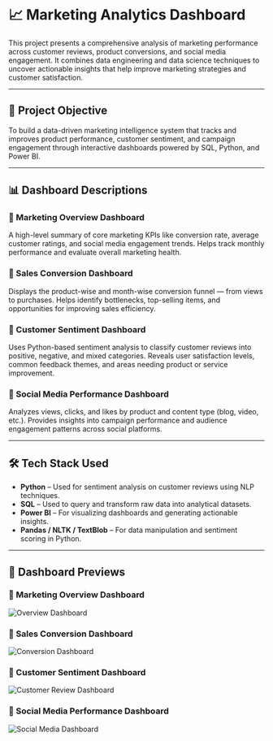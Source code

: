 # 📈 Marketing Analytics Dashboard

This project presents a comprehensive analysis of marketing performance across customer reviews, product conversions, and social media engagement. It combines data engineering and data science techniques to uncover actionable insights that help improve marketing strategies and customer satisfaction.

---

## 🧩 Project Objective

To build a data-driven marketing intelligence system that tracks and improves product performance, customer sentiment, and campaign engagement through interactive dashboards powered by SQL, Python, and Power BI.

---

## 📊 Dashboard Descriptions

### 🔹 Marketing Overview Dashboard
A high-level summary of core marketing KPIs like conversion rate, average customer ratings, and social media engagement trends. Helps track monthly performance and evaluate overall marketing health.

### 🔹 Sales Conversion Dashboard
Displays the product-wise and month-wise conversion funnel — from views to purchases. Helps identify bottlenecks, top-selling items, and opportunities for improving sales efficiency.

### 🔹 Customer Sentiment Dashboard
Uses Python-based sentiment analysis to classify customer reviews into positive, negative, and mixed categories. Reveals user satisfaction levels, common feedback themes, and areas needing product or service improvement.

### 🔹 Social Media Performance Dashboard
Analyzes views, clicks, and likes by product and content type (blog, video, etc.). Provides insights into campaign performance and audience engagement patterns across social platforms.

---

## 🛠️ Tech Stack Used

- **Python** – Used for sentiment analysis on customer reviews using NLP techniques.
- **SQL** – Used to query and transform raw data into analytical datasets.
- **Power BI** – For visualizing dashboards and generating actionable insights.
- **Pandas / NLTK / TextBlob** – For data manipulation and sentiment scoring in Python.

---

## 📸 Dashboard Previews

### 🔹 Marketing Overview Dashboard
![Overview Dashboard](assets/overview-dashboard.png)

### 🔹 Sales Conversion Dashboard
![Conversion Dashboard](assets/conversion-dashboard.png)

### 🔹 Customer Sentiment Dashboard
![Customer Review Dashboard](assets/customer-reviews-dashboard.png)

### 🔹 Social Media Performance Dashboard
![Social Media Dashboard](assets/social-media-dashboard.png)

